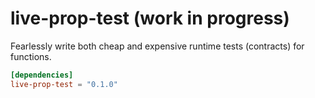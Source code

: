 # live-prop-test (work in progress)

Fearlessly write both cheap and expensive runtime tests (contracts) for functions.

```toml
[dependencies]
live-prop-test = "0.1.0"
```